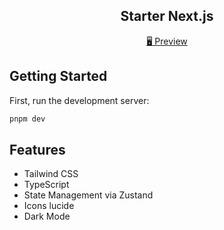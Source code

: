 <h2 align="center">
Starter Next.js
</h2>

<p align="center">
<a href="https://starter-nextjs-ecru.vercel.app/">🖥 Preview</a>
</p>

## Getting Started

First, run the development server:

```bash
pnpm dev
```

## Features
- Tailwind CSS
- TypeScript
- State Management via Zustand
- Icons lucide
- Dark Mode

